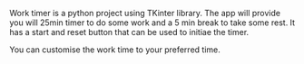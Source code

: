 Work timer is a python project using TKinter library. 
The app will provide you will 25min timer to do some work and a 5 min break to take some rest. 
It has a start and reset button that can be used to initiae the timer.

You can customise the work time to your preferred time. 
